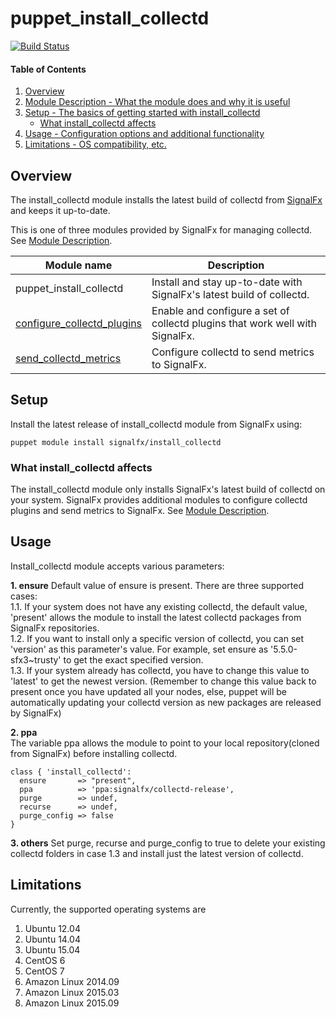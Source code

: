 # puppet_install_collectd

[![Build Status](https://travis-ci.org/signalfx/puppet_install_collectd.svg?branch=travis_tests)](https://travis-ci.org/signalfx/puppet_install_collectd)

#### Table of Contents

1. [Overview](#overview)
2. [Module Description - What the module does and why it is useful](#module-description)
3. [Setup - The basics of getting started with install_collectd](#setup)
    * [What install_collectd affects](#what-install_collectd-affects)
4. [Usage - Configuration options and additional functionality](#usage)
5. [Limitations - OS compatibility, etc.](#limitations)

## Overview

The install_collectd module installs the latest build of collectd from [SignalFx](http://signalfx.com) and keeps it up-to-date.

This is one of three modules provided by SignalFx for managing collectd. See [Module Description](#module-description). 

Module name | Description
------------| ------------
puppet_install_collectd | Install and stay up-to-date with SignalFx's latest build of collectd.
[configure_collectd_plugins](https://forge.puppetlabs.com/signalfx/configure_collectd_plugins) | Enable and configure a set of collectd plugins that work well with SignalFx.
[send_collectd_metrics](https://forge.puppetlabs.com/signalfx/send_collectd_metrics) | Configure collectd to send metrics to SignalFx.

## Setup
Install the latest release of install_collectd module from SignalFx using:
```shell
puppet module install signalfx/install_collectd
```

### What install_collectd affects

The install_collectd module only installs SignalFx's latest build of collectd on your system. SignalFx provides additional modules to configure collectd plugins and send metrics to SignalFx. See [Module Description](#module-description).

## Usage

Install_collectd module accepts various parameters:

**1. ensure**
Default value of ensure is present. There are three supported cases:  
  1.1. If your system does not have any existing collectd, the default value, 'present' allows the module to install the latest collectd packages from SignalFx repositories.  
  1.2. If you want to install only a specific version of collectd, you can set 'version' as this parameter's value. For example, set ensure as '5.5.0-sfx3~trusty' to get the exact specified version.  
  1.3. If your system already has collectd, you have to change this value to 'latest' to get the newest version. (Remember to change this value back to present once you have updated all your nodes, else, puppet will be automatically updating your collectd version as new packages are released by SignalFx)  

**2. ppa**  
The variable ppa allows the module to point to your local repository(cloned from SignalFx) before installing collectd.
```shell
class { 'install_collectd':
  ensure       => "present",
  ppa          => 'ppa:signalfx/collectd-release',
  purge        => undef,
  recurse      => undef,
  purge_config => false
}
```
**3. others**
Set purge, recurse and purge_config to true to delete your existing collectd folders in case 1.3 and install just the latest version of collectd.  

## Limitations

Currently, the supported operating systems are 
  1. Ubuntu 12.04
  2. Ubuntu 14.04
  3. Ubuntu 15.04
  4. CentOS 6
  5. CentOS 7
  6. Amazon Linux 2014.09
  7. Amazon Linux 2015.03
  8. Amazon Linux 2015.09

